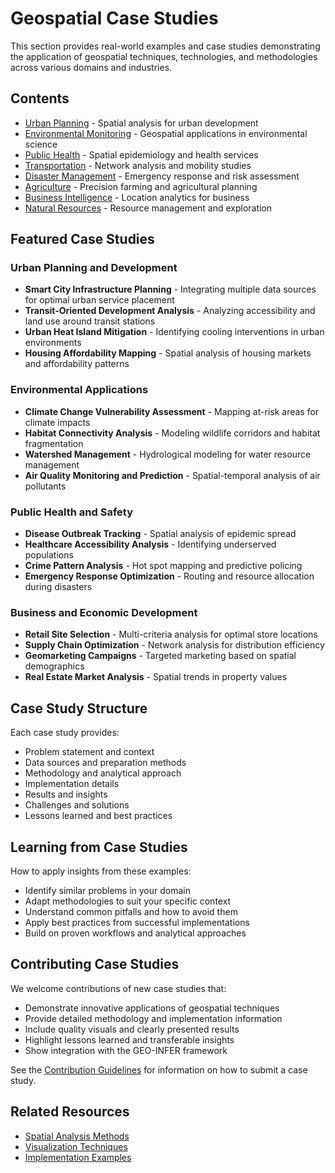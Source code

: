 # Geospatial Case Studies

This section provides real-world examples and case studies demonstrating the application of geospatial techniques, technologies, and methodologies across various domains and industries.

## Contents

- [Urban Planning](urban_planning.md) - Spatial analysis for urban development
- [Environmental Monitoring](environmental_monitoring.md) - Geospatial applications in environmental science
- [Public Health](public_health.md) - Spatial epidemiology and health services
- [Transportation](transportation.md) - Network analysis and mobility studies
- [Disaster Management](disaster_management.md) - Emergency response and risk assessment
- [Agriculture](agriculture.md) - Precision farming and agricultural planning
- [Business Intelligence](business_intelligence.md) - Location analytics for business
- [Natural Resources](natural_resources.md) - Resource management and exploration

## Featured Case Studies

### Urban Planning and Development

- **Smart City Infrastructure Planning** - Integrating multiple data sources for optimal urban service placement
- **Transit-Oriented Development Analysis** - Analyzing accessibility and land use around transit stations
- **Urban Heat Island Mitigation** - Identifying cooling interventions in urban environments
- **Housing Affordability Mapping** - Spatial analysis of housing markets and affordability patterns

### Environmental Applications

- **Climate Change Vulnerability Assessment** - Mapping at-risk areas for climate impacts
- **Habitat Connectivity Analysis** - Modeling wildlife corridors and habitat fragmentation
- **Watershed Management** - Hydrological modeling for water resource management
- **Air Quality Monitoring and Prediction** - Spatial-temporal analysis of air pollutants

### Public Health and Safety

- **Disease Outbreak Tracking** - Spatial analysis of epidemic spread
- **Healthcare Accessibility Analysis** - Identifying underserved populations
- **Crime Pattern Analysis** - Hot spot mapping and predictive policing
- **Emergency Response Optimization** - Routing and resource allocation during disasters

### Business and Economic Development

- **Retail Site Selection** - Multi-criteria analysis for optimal store locations
- **Supply Chain Optimization** - Network analysis for distribution efficiency
- **Geomarketing Campaigns** - Targeted marketing based on spatial demographics
- **Real Estate Market Analysis** - Spatial trends in property values

## Case Study Structure

Each case study provides:

- Problem statement and context
- Data sources and preparation methods
- Methodology and analytical approach
- Implementation details
- Results and insights
- Challenges and solutions
- Lessons learned and best practices

## Learning from Case Studies

How to apply insights from these examples:

- Identify similar problems in your domain
- Adapt methodologies to suit your specific context
- Understand common pitfalls and how to avoid them
- Apply best practices from successful implementations
- Build on proven workflows and analytical approaches

## Contributing Case Studies

We welcome contributions of new case studies that:

- Demonstrate innovative applications of geospatial techniques
- Provide detailed methodology and implementation information
- Include quality visuals and clearly presented results
- Highlight lessons learned and transferable insights
- Show integration with the GEO-INFER framework

See the [Contribution Guidelines](../../contributing.md) for information on how to submit a case study.

## Related Resources

- [Spatial Analysis Methods](../analysis/index.md)
- [Visualization Techniques](../visualization/index.md)
- [Implementation Examples](../../examples/index.md) 
